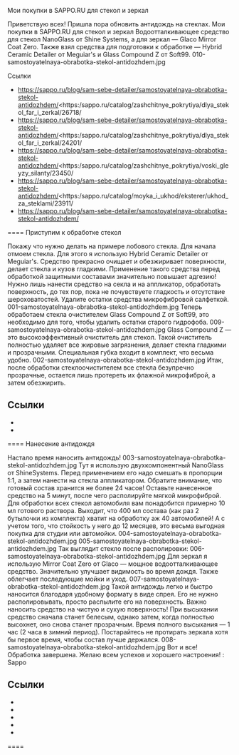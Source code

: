 Мои покупки в SAPPO.RU для стекол и зеркал

Приветствую всех! 
Пришла пора обновить антидождь на стеклах. 
Мои покупки в SAPPO.RU для стекол и зеркал
Водоотталкивающее средство для стекол NanoGlass от Shine Systems, а для зеркал — Glaco Mirror Coat Zero. Также взял средства для подготовки к обработке — Hybrid Ceramic Detailer от Meguiar\'s и Glass Compound Z от Soft99. 
010-samostoyatelnaya-obrabotka-stekol-antidozhdem.jpg

Ссылки
- https://sappo.ru/blog/sam-sebe-detailer/samostoyatelnaya-obrabotka-stekol-antidozhdem/<https:/sappo.ru/catalog/zashchitnye_pokrytiya/dlya_stekol_far_i_zerkal/26718/
- https://sappo.ru/blog/sam-sebe-detailer/samostoyatelnaya-obrabotka-stekol-antidozhdem/<https:/sappo.ru/catalog/zashchitnye_pokrytiya/dlya_stekol_far_i_zerkal/24201/
- https://sappo.ru/blog/sam-sebe-detailer/samostoyatelnaya-obrabotka-stekol-antidozhdem/<https:/sappo.ru/catalog/zashchitnye_pokrytiya/voski_gleyzy_silanty/23450/
- https://sappo.ru/blog/sam-sebe-detailer/samostoyatelnaya-obrabotka-stekol-antidozhdem/<https:/sappo.ru/catalog/moyka_i_ukhod/eksterer/ukhod_za_steklami/23911/
- https://sappo.ru/blog/sam-sebe-detailer/samostoyatelnaya-obrabotka-stekol-antidozhdem/

====
Приступим к обработке стекол

Покажу что нужно делать на примере лобового стекла. 
Для начала отмоем стекла. Для этого я использую Hybrid Ceramic Detailer от Meguiar\'s. Средство прекрасно очищает и обезжиривает поверхности, делает стекла и кузов гладкими. Применение такого средства перед обработкой защитными составами значительно повышает адгезию! Нужно лишь нанести средство на секла и на аппликатор, обработать поверхность, до тех пор, пока не почувствуете гладкость и отсутствие шероховатостей. Удалите остатки средства микрофибровой салфеткой. 
001-samostoyatelnaya-obrabotka-stekol-antidozhdem.jpg
Теперь обработаем стекла очистителем Glass Compound Z от Soft99, это необходимо для того, чтобы удалить остатки старого гидрофоба. 
009-samostoyatelnaya-obrabotka-stekol-antidozhdem.jpg
Glass Compound Z — это высокоэффективный очиститель для стекол. Такой очиститель полностью удаляет все жировые загрязнения, делает стекла гладкими и прозрачными. Специальная губка входит в комплект, что весьма удобно. 
002-samostoyatelnaya-obrabotka-stekol-antidozhdem.jpg
Итак, после обработки стеклоочистителем все стекла безупречно прозрачные, остается лишь протереть их флажной микрофиброй, а затем обезжирить.

Ссылки
- 
- 
- 

====
Нанесение антидождя

Настало время наносить антидождь! 
003-samostoyatelnaya-obrabotka-stekol-antidozhdem.jpg
Тут я использую двухкомпонентный NanoGlass от ShineSystems. Перед применением его надо смешать в пропорции 1:1, а затем нанести на стекла аппликатором. Обратите внимание, что готовый состав хранится не более 24 часов! Оставьте нанесенное средство на 5 минут, после чего располируйте мягкой микрофиброй. Для обработки всех стекол автомобиля вам понадобится примерно 10 мл готового раствора. Выходит, что 400 мл состава (как раз 2 бутылочки из комплекта) хватит на обработку аж 40 автомобилей! А с учетом того, что стойкость у него до 12 месяцев, это весьма выгодная покупка для студии или автомойки. 
004-samostoyatelnaya-obrabotka-stekol-antidozhdem.jpg
005-samostoyatelnaya-obrabotka-stekol-antidozhdem.jpg
Так выглядит стекло после располировки: 
006-samostoyatelnaya-obrabotka-stekol-antidozhdem.jpg
Для зеркал я использую Mirror Coat Zero от Glaco — мощное водоотталкивающее средство. Значительно улучшает видимость во время дождя. Также облегчает последующие мойки и уход. 
007-samostoyatelnaya-obrabotka-stekol-antidozhdem.jpg
Такой антидождь легко и быстро наносится благодаря удобному формату в виде спрея. Его не нужно располировывать, просто распылите его на поверхность. Важно наносить средство на чистую и сухую поверхность! При высыхании средство сначала станет белесым, однако затем, когда полностью высохнет, оно снова станет прозрачным. Время полного высыхания — 1 час (2 часа в зимний период). Постарайтесь не протирать зеркала хотя бы первое время, чтобы состав лучше держался. 008-samostoyatelnaya-obrabotka-stekol-antidozhdem.jpg
Вот и все! Обработка завершена. 
Желаю всем успехов и хорошего настроения! 
: Sappo

Ссылки
- 
- 
- 
- 
- 
- 

====